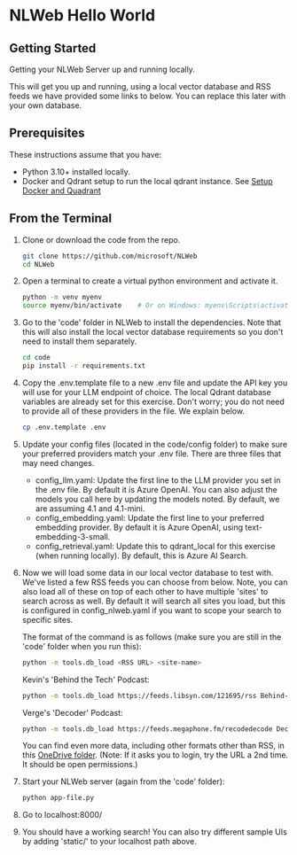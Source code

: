 # NLWeb Hello World

## Getting Started

Getting your NLWeb Server up and running locally.

This will get you up and running, using a local vector database and RSS feeds we have provided some links to below. You can replace this later with your own database.

## Prerequisites

These instructions assume that you have:
- Python 3.10+ installed locally.
- Docker and Qdrant setup to run the local qdrant instance. See [Setup Docker and Quadrant](setup-docker-local.md)

## From the Terminal

1. Clone or download the code from the repo.

    ```sh
    git clone https://github.com/microsoft/NLWeb
    cd NLWeb
    ```

2. Open a terminal to create a virtual python environment and activate it.

    ```sh
    python -m venv myenv
    source myenv/bin/activate    # Or on Windows: myenv\Scripts\activate
    ```

3. Go to the 'code' folder in NLWeb to install the dependencies. Note that this will also install the local vector database requirements so you don't need to install them separately.

    ```sh
    cd code
    pip install -r requirements.txt
    ```

4. Copy the .env.template file to a new .env file and update the API key you will use for your LLM endpoint of choice. The local Qdrant database variables are already set for this exercise.  Don't worry; you do not need to provide all of these providers in the file.  We explain below.

    ```sh
    cp .env.template .env
    ```

5. Update your config files (located in the code/config folder) to make sure your preferred providers match your .env file. There are three files that may need changes.

    - config_llm.yaml: Update the first line to the LLM provider you set in the .env file.  By default it is Azure OpenAI.  You can also adjust the models you call here by updating the models noted.  By default, we are assuming 4.1 and 4.1-mini.
    - config_embedding.yaml: Update the first line to your preferred embedding provider.  By default it is Azure OpenAI, using text-embedding-3-small.
    - config_retrieval.yaml: Update this to qdrant_local for this exercise (when running locally).  By default, this is Azure AI Search.

6. Now we will load some data in our local vector database to test with. We've listed a few RSS feeds you can choose from below. Note, you can also load all of these on top of each other to have multiple 'sites' to search across as well.  By default it will search all sites you load, but this is configured in config_nlweb.yaml if you want to scope your search to specific sites. 

    The format of the command is as follows (make sure you are still in the 'code' folder when you run this):

    ```sh
    python -m tools.db_load <RSS URL> <site-name>
    ```

    Kevin's 'Behind the Tech' Podcast:

    ```sh
    python -m tools.db_load https://feeds.libsyn.com/121695/rss Behind-the-Tech
    ```

    Verge's 'Decoder' Podcast:

    ```sh
    python -m tools.db_load https://feeds.megaphone.fm/recodedecode Decoder
    ```

    You can find even more data, including other formats other than RSS, in this [OneDrive folder](https://1drv.ms/f/c/6c6197aa87f7f4c4/EsT094eql2EggGxlBAAAAAABajQiZ5unf_Ri_OWksR8eNg?e=I4z5vw). (Note:  If it asks you to login, try the URL a 2nd time. It should be open permissions.)

7. Start your NLWeb server (again from the 'code' folder):

    ```sh
    python app-file.py
    ```

8. Go to localhost:8000/

9. You should have a working search!  You can also try different sample UIs by adding 'static/<html file name>' to your localhost path above.
